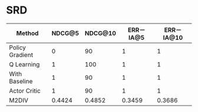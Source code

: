 # SRD

|Method | NDCG@5 | NDCG@10 |ERR－IA@5 |ERR－IA@10|
| ------ | ------ | ------ | ------ | ------ |
|Policy Gradient | 0| 90 |1|1|
|Q Learning |1 |100 |1|1|
|With Baseline | 1|90|1|1|
|Actor Critic | 1 |90|1|1|
|M2DIV | 0.4424 | 0.4852 | 0.3459 | 0.3686 |

